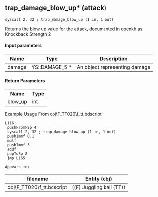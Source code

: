## trap_damage_blow_up* (attack)

`syscall 2, 32 ; trap_damage_blow_up (1 in, 1 out)`

Returns the blow up value for the attack, documented in openkh as Knockback Strength 2

#### Input parameters
| Name | Type | Description
|------|------|------------
| damage   | YS::DAMAGE_5 *   | An object representing damage


#### Return Parameters
| Name | Type
|------|-----
| blow_up   | int   
Example Usage From obj\F_TT020\f_tt.bdscript
```plaintext
L116:
 pushFromFSp 4
 syscall 2, 32 ; trap_damage_blow_up (1 in, 1 out)
 pushImmf 0.1
 mulf 
 pushImmf 3
 addf 
 popToSp 8
 jmp L165
```





	Appears in:
| filename | Entity (obj)
|----------|-------------
| obj\F_TT020\f_tt.bdscript       | ((F) Juggling ball (TT))          




